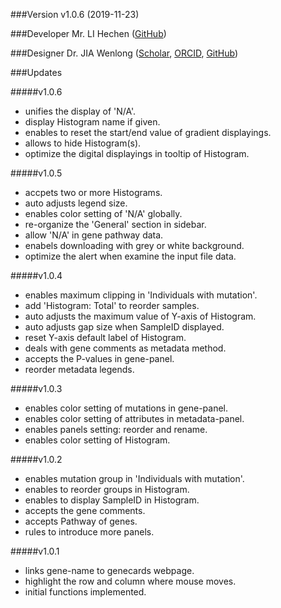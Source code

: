 ###Version
v1.0.6 (2019-11-23)

###Developer
Mr. LI Hechen (<a href="https://github.com/lhc70000" target="_blank">GitHub</a>)

###Designer
Dr. JIA Wenlong (<a href="https://scholar.google.com.hk/citations?user=eupQCQEAAAAJ" target="_blank">Scholar</a>, <a href="https://orcid.org/0000-0002-7136-9919" target="_blank">ORCID</a>, <a href="https://github.com/Nobel-Justin" target="_blank">GitHub</a>)

###Updates

#####v1.0.6
   - unifies the display of 'N/A'.
   - display Histogram name if given.
   - enables to reset the start/end value of gradient displayings.
   - allows to hide Histogram(s).
   - optimize the digital displayings in tooltip of Histogram.

#####v1.0.5
   - accpets two or more Histograms.
   - auto adjusts legend size.
   - enables color setting of 'N/A' globally.
   - re-organize the 'General' section in sidebar.
   - allow 'N/A' in gene pathway data.
   - enabels downloading with grey or white background.
   - optimize the alert when examine the input file data.

#####v1.0.4
   - enables maximum clipping in 'Individuals with mutation'.
   - add 'Histogram: Total' to reorder samples.
   - auto adjusts the maximum value of Y-axis of Histogram.
   - auto adjusts gap size when SampleID displayed.
   - reset Y-axis default label of Histogram.
   - deals with gene comments as metadata method.
   - accepts the P-values in gene-panel.
   - reorder metadata legends.

#####v1.0.3
   - enables color setting of mutations in gene-panel.
   - enables color setting of attributes in metadata-panel.
   - enables panels setting: reorder and rename.
   - enables color setting of Histogram.

#####v1.0.2
   - enables mutation group in 'Individuals with mutation'.
   - enables to reorder groups in Histogram.
   - enables to display SampleID in Histogram.
   - accepts the gene comments.
   - accepts Pathway of genes.
   - rules to introduce more panels.

#####v1.0.1
   - links gene-name to genecards webpage.
   - highlight the row and column where mouse moves.
   - initial functions implemented.
